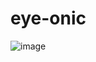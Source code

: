 # eye-onic
![image](https://user-images.githubusercontent.com/124488662/222672497-31c5e763-bcc3-4fc1-9c17-66a6392627d5.png)
